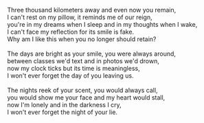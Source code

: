 Three thousand kilometers away and even now you remain,<br/>
I can't rest on my pillow, it reminds me of our reign,<br/>
you're in my dreams when I sleep and in my thoughts when I wake,<br/>
I can't face my reflection for its smile is fake.<br/>
Why am I like this when you no longer should retain?<br/>
<br/>
The days are bright as your smile, you were always around,<br/>
between classes we'd text and in photos we'd drown,<br/>
now my clock ticks but its time is meaningless,<br/>
I won't ever forget the day of you leaving us.<br/>
<br/>
The nights reek of your scent, you would always call,<br/>
you would show me your face and my heart would stall,<br/>
now I'm lonely and in the darkness I cry,<br/>
I won't ever forget the night of your lie.<br/>
